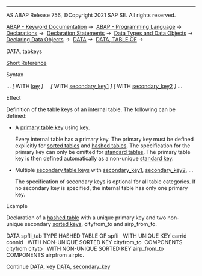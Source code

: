   

* * *

AS ABAP Release 756, ©Copyright 2021 SAP SE. All rights reserved.

[ABAP - Keyword Documentation](https://help.sap.com/doc/abapdocu_756_index_htm/7.56/en-US/abenabap.htm) →  [ABAP - Programming Language](https://help.sap.com/doc/abapdocu_756_index_htm/7.56/en-US/abenabap_reference.htm) →  [Declarations](https://help.sap.com/doc/abapdocu_756_index_htm/7.56/en-US/abendeclarations.htm) →  [Declaration Statements](https://help.sap.com/doc/abapdocu_756_index_htm/7.56/en-US/abenabap_declarations.htm) →  [Data Types and Data Objects](https://help.sap.com/doc/abapdocu_756_index_htm/7.56/en-US/abentypes_and_objects.htm) →  [Declaring Data Objects](https://help.sap.com/doc/abapdocu_756_index_htm/7.56/en-US/abenobjects_statements.htm) →  [DATA](https://help.sap.com/doc/abapdocu_756_index_htm/7.56/en-US/abapdata.htm) →  [DATA, TABLE OF](https://help.sap.com/doc/abapdocu_756_index_htm/7.56/en-US/abapdata_itab.htm) → 

DATA, tabkeys

[Short Reference](https://help.sap.com/doc/abapdocu_756_index_htm/7.56/en-US/abapdata_shortref.htm)

Syntax

... *\[* WITH [key](https://help.sap.com/doc/abapdocu_756_index_htm/7.56/en-US/abapdata_primary_key.htm) *\]*
    *\[* WITH [secondary\_key1](https://help.sap.com/doc/abapdocu_756_index_htm/7.56/en-US/abapdata_secondary_key.htm) *\]* *\[* WITH [secondary\_key2](https://help.sap.com/doc/abapdocu_756_index_htm/7.56/en-US/abapdata_secondary_key.htm) *\]* ...

Effect

Definition of the table keys of an internal table. The following can be defined:

-   A [primary table key](https://help.sap.com/doc/abapdocu_756_index_htm/7.56/en-US/abenprimary_table_key_glosry.htm "Glossary Entry") using [key](https://help.sap.com/doc/abapdocu_756_index_htm/7.56/en-US/abapdata_primary_key.htm).
    
    Every internal table has a primary key. The primary key must be defined explicitly for [sorted tables](https://help.sap.com/doc/abapdocu_756_index_htm/7.56/en-US/abensorted_table_glosry.htm "Glossary Entry") and [hashed tables](https://help.sap.com/doc/abapdocu_756_index_htm/7.56/en-US/abenhashed_table_glosry.htm "Glossary Entry"). The specification for the primary key can only be omitted for [standard tables](https://help.sap.com/doc/abapdocu_756_index_htm/7.56/en-US/abenstandard_table_glosry.htm "Glossary Entry"). The primary table key is then defined automatically as a non-unique [standard key](https://help.sap.com/doc/abapdocu_756_index_htm/7.56/en-US/abenstandard_key_glosry.htm "Glossary Entry").
    
-   Multiple [secondary table keys](https://help.sap.com/doc/abapdocu_756_index_htm/7.56/en-US/abensecondary_table_key_glosry.htm "Glossary Entry") with [secondary\_key1](https://help.sap.com/doc/abapdocu_756_index_htm/7.56/en-US/abapdata_secondary_key.htm), [secondary\_key2](https://help.sap.com/doc/abapdocu_756_index_htm/7.56/en-US/abapdata_secondary_key.htm), ...
    
    The specification of secondary keys is optional for all table categories. If no secondary key is specified, the internal table has only one primary key.
    

Example

Declaration of a [hashed table](https://help.sap.com/doc/abapdocu_756_index_htm/7.56/en-US/abenhashed_table_glosry.htm "Glossary Entry") with a unique primary key and two non-unique secondary [sorted keys](https://help.sap.com/doc/abapdocu_756_index_htm/7.56/en-US/abensorted_key_glosry.htm "Glossary Entry"), cityfrom\_to and airp\_from\_to.

DATA spfli\_tab TYPE HASHED TABLE OF spfli
  WITH UNIQUE KEY carrid connid
  WITH NON-UNIQUE SORTED KEY cityfrom\_to  COMPONENTS cityfrom cityto
  WITH NON-UNIQUE SORTED KEY airp\_from\_to COMPONENTS airpfrom airpto.

Continue
[DATA, key](https://help.sap.com/doc/abapdocu_756_index_htm/7.56/en-US/abapdata_primary_key.htm)
[DATA, secondary\_key](https://help.sap.com/doc/abapdocu_756_index_htm/7.56/en-US/abapdata_secondary_key.htm)